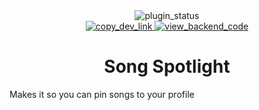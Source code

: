 <!--
  * This file was autogenerated
  * If you want to change anything, do so in the readmes.mjs script
  * https://github.com/nexpid/BunnyPlugins/edit/dev/scripts/readmes.mjs
-->

<div align="center">
  <img alt="plugin_status" src="https://img.shields.io/badge/plugin_status-finished-a6da95?style=for-the-badge&labelColor=24273a" />
  <br/>
  <a href="https://dev.bunny.nexpid.xyz/song-spotlight">
    <img alt="copy_dev_link" src="https://img.shields.io/badge/copy_dev_link-24273a?style=for-the-badge" />
  </a>
  <a href="https://github.com/nexpid/SongSpotlight">
    <img alt="view_backend_code" src="https://img.shields.io/badge/view_backend_code-24273a?style=for-the-badge" />
  </a>
</div>

<h1 align="center">
  Song Spotlight
</h1>

Makes it so you can pin songs to your profile
